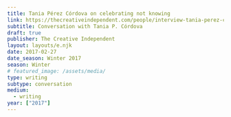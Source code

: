 ```yaml
---
title: Tania Pérez Córdova on celebrating not knowing
link: https://thecreativeindependent.com/people/interview-tania-perez-cordova/
subtitle: Conversation with Tania P. Córdova
draft: true
publisher: The Creative Independent
layout: layouts/e.njk
date: 2017-02-27
date_season: Winter 2017
season: Winter
# featured_image: /assets/media/
type: writing
subtype: conversation
medium:
  - writing
year: ["2017"]
---
```

